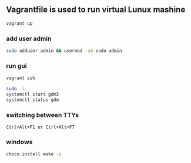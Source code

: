 ## Vagrantfile is used to run virtual Lunux mashine
```bash
vagrant up
```
### add user admin
```bash
sudo adduser admin && usermod -aG sudo admin
```
### run gui
```bash
vagrant ssh

sudo -i
systemctl start gdm3
systemctl status gdm
```
### switching between TTYs
```
Ctrl+Alt+F1 or Ctrl+Alt+F7
```
### windows
```cmd
choco install make -y
```
